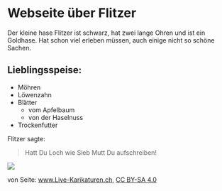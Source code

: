 # Webseite über Flitzer

Der kleine hase Flitzer ist schwarz, hat zwei lange Ohren und ist ein Goldhase. Hat schon viel erleben müssen, auch einige nicht so schöne Sachen.

## Lieblingsspeise:

* Möhren
* Löwenzahn
* Blätter
  * vom Apfelbaum
  * von der Haselnuss
* Trockenfutter

Flitzer sagte:
> Hatt Du Loch wie Sieb
> Mutt Du aufschreiben!

<img src="https://www.live-karikaturen.ch/wp-content/uploads/2020/03/virus-corona-ostern-hase-schild-abgesagt-schwarzweiss-zeichnung-cartoon-clipart-comic-cartoon-agnes-karikaturen-hd-wm.jpg"/>

von Seite: 
<a href="http://www.Live-Karikaturen.ch" rel="cc:attributionURL">www.Live-Karikaturen.ch</a>, <a href="http://creativecommons.org/licenses/by-sa/4.0/" rel="license">CC BY-SA 4.0</a>

